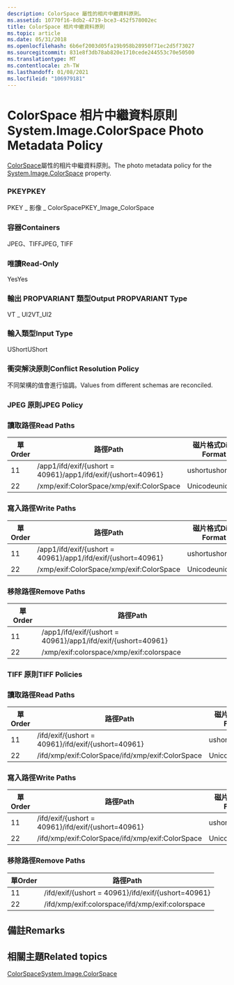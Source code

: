 ```yaml
---
description: ColorSpace 屬性的相片中繼資料原則。
ms.assetid: 10770f16-8db2-4719-bce3-452f578002ec
title: ColorSpace 相片中繼資料原則
ms.topic: article
ms.date: 05/31/2018
ms.openlocfilehash: 6b6ef2003d05fa19b958b28950f71ec2d5f73027
ms.sourcegitcommit: 831e8f3db78ab820e1710cede244553c70e50500
ms.translationtype: MT
ms.contentlocale: zh-TW
ms.lasthandoff: 01/08/2021
ms.locfileid: "106979181"
---
```

# <a name="systemimagecolorspace-photo-metadata-policy"></a><span data-ttu-id="f2e9f-103">ColorSpace 相片中繼資料原則</span><span class="sxs-lookup"><span data-stu-id="f2e9f-103">System.Image.ColorSpace Photo Metadata Policy</span></span>

<span data-ttu-id="f2e9f-104">[ColorSpace](../properties/props-system-image-colorspace.md)屬性的相片中繼資料原則。</span><span class="sxs-lookup"><span data-stu-id="f2e9f-104">The photo metadata policy for the [System.Image.ColorSpace](../properties/props-system-image-colorspace.md) property.</span></span>

### <a name="pkey"></a><span data-ttu-id="f2e9f-105">PKEY</span><span class="sxs-lookup"><span data-stu-id="f2e9f-105">PKEY</span></span>

<span data-ttu-id="f2e9f-106">PKEY \_ 影像 \_ ColorSpace</span><span class="sxs-lookup"><span data-stu-id="f2e9f-106">PKEY\_Image\_ColorSpace</span></span>

### <a name="containers"></a><span data-ttu-id="f2e9f-107">容器</span><span class="sxs-lookup"><span data-stu-id="f2e9f-107">Containers</span></span>

<span data-ttu-id="f2e9f-108">JPEG、TIFF</span><span class="sxs-lookup"><span data-stu-id="f2e9f-108">JPEG, TIFF</span></span>

### <a name="read-only"></a><span data-ttu-id="f2e9f-109">唯讀</span><span class="sxs-lookup"><span data-stu-id="f2e9f-109">Read-Only</span></span>

<span data-ttu-id="f2e9f-110">Yes</span><span class="sxs-lookup"><span data-stu-id="f2e9f-110">Yes</span></span>

### <a name="output-propvariant-type"></a><span data-ttu-id="f2e9f-111">輸出 PROPVARIANT 類型</span><span class="sxs-lookup"><span data-stu-id="f2e9f-111">Output PROPVARIANT Type</span></span>

<span data-ttu-id="f2e9f-112">VT \_ UI2</span><span class="sxs-lookup"><span data-stu-id="f2e9f-112">VT\_UI2</span></span>

### <a name="input-type"></a><span data-ttu-id="f2e9f-113">輸入類型</span><span class="sxs-lookup"><span data-stu-id="f2e9f-113">Input Type</span></span>

<span data-ttu-id="f2e9f-114">UShort</span><span class="sxs-lookup"><span data-stu-id="f2e9f-114">UShort</span></span>

### <a name="conflict-resolution-policy"></a><span data-ttu-id="f2e9f-115">衝突解決原則</span><span class="sxs-lookup"><span data-stu-id="f2e9f-115">Conflict Resolution Policy</span></span>

<span data-ttu-id="f2e9f-116">不同架構的值會進行協調。</span><span class="sxs-lookup"><span data-stu-id="f2e9f-116">Values from different schemas are reconciled.</span></span>

### <a name="jpeg-policy"></a><span data-ttu-id="f2e9f-117">JPEG 原則</span><span class="sxs-lookup"><span data-stu-id="f2e9f-117">JPEG Policy</span></span>

### <a name="read-paths"></a><span data-ttu-id="f2e9f-118">讀取路徑</span><span class="sxs-lookup"><span data-stu-id="f2e9f-118">Read Paths</span></span>



| <span data-ttu-id="f2e9f-119">單</span><span class="sxs-lookup"><span data-stu-id="f2e9f-119">Order</span></span> | <span data-ttu-id="f2e9f-120">路徑</span><span class="sxs-lookup"><span data-stu-id="f2e9f-120">Path</span></span>                          | <span data-ttu-id="f2e9f-121">磁片格式</span><span class="sxs-lookup"><span data-stu-id="f2e9f-121">Disk Format</span></span> |
|-------|-------------------------------|-------------|
| <span data-ttu-id="f2e9f-122">1</span><span class="sxs-lookup"><span data-stu-id="f2e9f-122">1</span></span>     | <span data-ttu-id="f2e9f-123">/app1/ifd/exif/{ushort = 40961}</span><span class="sxs-lookup"><span data-stu-id="f2e9f-123">/app1/ifd/exif/{ushort=40961}</span></span> | <span data-ttu-id="f2e9f-124">ushort</span><span class="sxs-lookup"><span data-stu-id="f2e9f-124">ushort</span></span>      |
| <span data-ttu-id="f2e9f-125">2</span><span class="sxs-lookup"><span data-stu-id="f2e9f-125">2</span></span>     | <span data-ttu-id="f2e9f-126">/xmp/exif:ColorSpace</span><span class="sxs-lookup"><span data-stu-id="f2e9f-126">/xmp/exif:ColorSpace</span></span>          | <span data-ttu-id="f2e9f-127">Unicode</span><span class="sxs-lookup"><span data-stu-id="f2e9f-127">unicode</span></span>     |



 

### <a name="write-paths"></a><span data-ttu-id="f2e9f-128">寫入路徑</span><span class="sxs-lookup"><span data-stu-id="f2e9f-128">Write Paths</span></span>



| <span data-ttu-id="f2e9f-129">單</span><span class="sxs-lookup"><span data-stu-id="f2e9f-129">Order</span></span> | <span data-ttu-id="f2e9f-130">路徑</span><span class="sxs-lookup"><span data-stu-id="f2e9f-130">Path</span></span>                          | <span data-ttu-id="f2e9f-131">磁片格式</span><span class="sxs-lookup"><span data-stu-id="f2e9f-131">Disk Format</span></span> |
|-------|-------------------------------|-------------|
| <span data-ttu-id="f2e9f-132">1</span><span class="sxs-lookup"><span data-stu-id="f2e9f-132">1</span></span>     | <span data-ttu-id="f2e9f-133">/app1/ifd/exif/{ushort = 40961}</span><span class="sxs-lookup"><span data-stu-id="f2e9f-133">/app1/ifd/exif/{ushort=40961}</span></span> | <span data-ttu-id="f2e9f-134">ushort</span><span class="sxs-lookup"><span data-stu-id="f2e9f-134">ushort</span></span>      |
| <span data-ttu-id="f2e9f-135">2</span><span class="sxs-lookup"><span data-stu-id="f2e9f-135">2</span></span>     | <span data-ttu-id="f2e9f-136">/xmp/exif:ColorSpace</span><span class="sxs-lookup"><span data-stu-id="f2e9f-136">/xmp/exif:ColorSpace</span></span>          | <span data-ttu-id="f2e9f-137">Unicode</span><span class="sxs-lookup"><span data-stu-id="f2e9f-137">unicode</span></span>     |



 

### <a name="remove-paths"></a><span data-ttu-id="f2e9f-138">移除路徑</span><span class="sxs-lookup"><span data-stu-id="f2e9f-138">Remove Paths</span></span>



| <span data-ttu-id="f2e9f-139">單</span><span class="sxs-lookup"><span data-stu-id="f2e9f-139">Order</span></span> | <span data-ttu-id="f2e9f-140">路徑</span><span class="sxs-lookup"><span data-stu-id="f2e9f-140">Path</span></span>                          |
|-------|-------------------------------|
| <span data-ttu-id="f2e9f-141">1</span><span class="sxs-lookup"><span data-stu-id="f2e9f-141">1</span></span>     | <span data-ttu-id="f2e9f-142">/app1/ifd/exif/{ushort = 40961}</span><span class="sxs-lookup"><span data-stu-id="f2e9f-142">/app1/ifd/exif/{ushort=40961}</span></span> |
| <span data-ttu-id="f2e9f-143">2</span><span class="sxs-lookup"><span data-stu-id="f2e9f-143">2</span></span>     | <span data-ttu-id="f2e9f-144">/xmp/exif:colorspace</span><span class="sxs-lookup"><span data-stu-id="f2e9f-144">/xmp/exif:colorspace</span></span>          |



 

### <a name="tiff-policies"></a><span data-ttu-id="f2e9f-145">TIFF 原則</span><span class="sxs-lookup"><span data-stu-id="f2e9f-145">TIFF Policies</span></span>

### <a name="read-paths"></a><span data-ttu-id="f2e9f-146">讀取路徑</span><span class="sxs-lookup"><span data-stu-id="f2e9f-146">Read Paths</span></span>



| <span data-ttu-id="f2e9f-147">單</span><span class="sxs-lookup"><span data-stu-id="f2e9f-147">Order</span></span> | <span data-ttu-id="f2e9f-148">路徑</span><span class="sxs-lookup"><span data-stu-id="f2e9f-148">Path</span></span>                     | <span data-ttu-id="f2e9f-149">磁片格式</span><span class="sxs-lookup"><span data-stu-id="f2e9f-149">Disk Format</span></span> |
|-------|--------------------------|-------------|
| <span data-ttu-id="f2e9f-150">1</span><span class="sxs-lookup"><span data-stu-id="f2e9f-150">1</span></span>     | <span data-ttu-id="f2e9f-151">/ifd/exif/{ushort = 40961}</span><span class="sxs-lookup"><span data-stu-id="f2e9f-151">/ifd/exif/{ushort=40961}</span></span> | <span data-ttu-id="f2e9f-152">ushort</span><span class="sxs-lookup"><span data-stu-id="f2e9f-152">ushort</span></span>      |
| <span data-ttu-id="f2e9f-153">2</span><span class="sxs-lookup"><span data-stu-id="f2e9f-153">2</span></span>     | <span data-ttu-id="f2e9f-154">/ifd/xmp/exif:ColorSpace</span><span class="sxs-lookup"><span data-stu-id="f2e9f-154">/ifd/xmp/exif:ColorSpace</span></span> | <span data-ttu-id="f2e9f-155">Unicode</span><span class="sxs-lookup"><span data-stu-id="f2e9f-155">unicode</span></span>     |



 

### <a name="write-paths"></a><span data-ttu-id="f2e9f-156">寫入路徑</span><span class="sxs-lookup"><span data-stu-id="f2e9f-156">Write Paths</span></span>



| <span data-ttu-id="f2e9f-157">單</span><span class="sxs-lookup"><span data-stu-id="f2e9f-157">Order</span></span> | <span data-ttu-id="f2e9f-158">路徑</span><span class="sxs-lookup"><span data-stu-id="f2e9f-158">Path</span></span>                     | <span data-ttu-id="f2e9f-159">磁片格式</span><span class="sxs-lookup"><span data-stu-id="f2e9f-159">Disk Format</span></span> |
|-------|--------------------------|-------------|
| <span data-ttu-id="f2e9f-160">1</span><span class="sxs-lookup"><span data-stu-id="f2e9f-160">1</span></span>     | <span data-ttu-id="f2e9f-161">/ifd/exif/{ushort = 40961}</span><span class="sxs-lookup"><span data-stu-id="f2e9f-161">/ifd/exif/{ushort=40961}</span></span> | <span data-ttu-id="f2e9f-162">ushort</span><span class="sxs-lookup"><span data-stu-id="f2e9f-162">ushort</span></span>      |
| <span data-ttu-id="f2e9f-163">2</span><span class="sxs-lookup"><span data-stu-id="f2e9f-163">2</span></span>     | <span data-ttu-id="f2e9f-164">/ifd/xmp/exif:ColorSpace</span><span class="sxs-lookup"><span data-stu-id="f2e9f-164">/ifd/xmp/exif:ColorSpace</span></span> | <span data-ttu-id="f2e9f-165">Unicode</span><span class="sxs-lookup"><span data-stu-id="f2e9f-165">unicode</span></span>     |



 

### <a name="remove-paths"></a><span data-ttu-id="f2e9f-166">移除路徑</span><span class="sxs-lookup"><span data-stu-id="f2e9f-166">Remove Paths</span></span>



| <span data-ttu-id="f2e9f-167">單</span><span class="sxs-lookup"><span data-stu-id="f2e9f-167">Order</span></span> | <span data-ttu-id="f2e9f-168">路徑</span><span class="sxs-lookup"><span data-stu-id="f2e9f-168">Path</span></span>                     |
|-------|--------------------------|
| <span data-ttu-id="f2e9f-169">1</span><span class="sxs-lookup"><span data-stu-id="f2e9f-169">1</span></span>     | <span data-ttu-id="f2e9f-170">/ifd/exif/{ushort = 40961}</span><span class="sxs-lookup"><span data-stu-id="f2e9f-170">/ifd/exif/{ushort=40961}</span></span> |
| <span data-ttu-id="f2e9f-171">2</span><span class="sxs-lookup"><span data-stu-id="f2e9f-171">2</span></span>     | <span data-ttu-id="f2e9f-172">/ifd/xmp/exif:colorspace</span><span class="sxs-lookup"><span data-stu-id="f2e9f-172">/ifd/xmp/exif:colorspace</span></span> |



 

## <a name="remarks"></a><span data-ttu-id="f2e9f-173">備註</span><span class="sxs-lookup"><span data-stu-id="f2e9f-173">Remarks</span></span>

## <a name="related-topics"></a><span data-ttu-id="f2e9f-174">相關主題</span><span class="sxs-lookup"><span data-stu-id="f2e9f-174">Related topics</span></span>

<dl> <dt>

[<span data-ttu-id="f2e9f-175">ColorSpace</span><span class="sxs-lookup"><span data-stu-id="f2e9f-175">System.Image.ColorSpace</span></span>](../properties/props-system-image-colorspace.md)
</dt> </dl>

 

 

